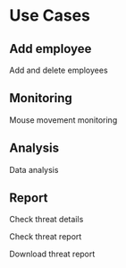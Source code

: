 # Use Cases

## Add employee

Add and delete employees

## Monitoring

Mouse movement monitoring

## Analysis

Data analysis

## Report

Check threat details

Check threat report

Download threat report
